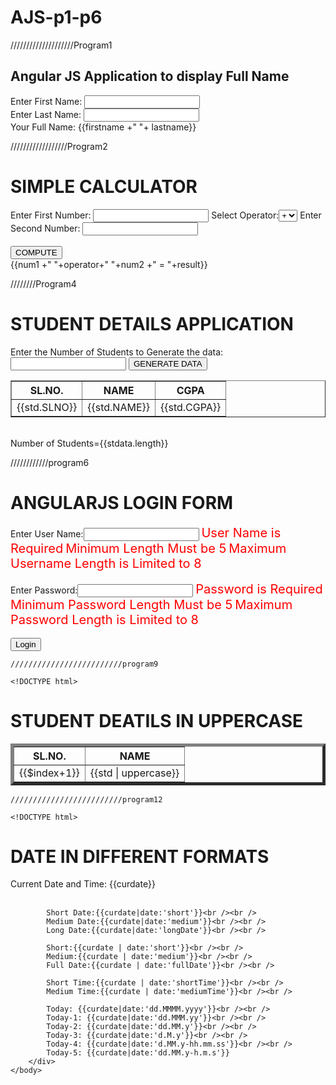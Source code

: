 # AJS-p1-p6
////////////////////Program1
<!DOCTYPE html>
<html>
    <head>
        <title>LAB1 PROGRAM</title>
<script type="text/javascript" src="https:\\ajax.googleapis.com\ajax\libs\angularjs\1.8.2\angular.min.js">
        	</script>
        	<script>
            	var app=angular.module("myApp",[]);
            	app.controller("myCntrl",function($scope){
                		$scope.firstname="Thanuja"
                		$scope.lastname="N"
           	 });
        	</script>
    </head>
    <body ng-app="myApp">
        <h2>Angular JS Application to display Full Name</h2>
        <div ng-controller="myCntrl">
            Enter First Name: <input type="text" ng-model="firstname" /><br />
            Enter Last Name: <input type="text" ng-model="lastname" /><br />
            Your Full Name: {{firstname +" "+ lastname}}
        </div>
    </body>
    </html>



//////////////////Program2

<!DOCTYPE html>
<html>
    <head>
        <title>LAB2 PROGRAM </title>
<script type="text/javascript" src="https:\\ajax.googleapis.com\ajax\libs\angularjs\1.8.2\angular.min.js">
        </script>
        <script>
            var app=angular.module("myApp",[]); 
            app.controller("myCntrl",function($scope){
                $scope.shoppingitems=['Eggs','Bread','Milk','Curd']

            $scope.additem=function(){
                if($scope.newitem && $scope.shoppingitems.indexOf($scope.newitem)==-1)
                {
                    $scope.shoppingitems.push($scope.newitem)
                    $scope.newitem=""
                }
                else
                {
                    if($scope.newitem)
                        alert("This item is already their in the Shopping List")
                    else
                        alert("Please enter an item to add")
                }
            }

            $scope.removeitem=function(){
                if($scope.shoppingitems.indexOf($scope.selectitem)==-1)
                    alert("Please select an item to remove")
                else
                {
                    var index=$scope.shoppingitems.indexOf($scope.selectitem)
                    $scope.shoppingitems.splice(index,1)
                    $scope.selectitem=""
                }
            }
            });
        </script>
    </head>
    <body ng-app="myApp"> 
        <h2>Shopping Application</h2>
        <h4>List of Shopping Items</h4>
        <div ng-controller="myCntrl">
            <ul>
                <li ng-repeat="item in shoppingitems">{{item}}</li>
            </ul>
            Enter a Item to Add:<input type="text" ng-model="newitem">
            <button ng-click="additem()">Add Item</button> <br/><br />

Select an Item to remove:<select ng-model="selectitem" ng-options="item for item in shoppingitems" ></select>
            <button ng-click="removeitem()">Remove Item</button>
        </div>
    </body>
    </html>







///////////////////program3

<!DOCTYPE html>
<html>
      <head>
        <title>LAB3 PROGRAM </title>
        <script type="text/javascript" 	src="https:\\ajax.googleapis.com\ajax\libs\angularjs\1.8.2\angular.min.js">
        </script>
        <script>
            var app=angular.module("myApp",[]); 
            app.controller("myCntrl",function($scope){
                $scope.num1=0
                $scope.num2=0
                $scope.result=0
                $scope.operator="add"

                $scope.compute=function()
   {
                    switch($scope.operator)
{
                        case 'add': $scope.result=$scope.num1+$scope.num2
                                    break
                        case 'sub': $scope.result=$scope.num1-$scope.num2
                                    break
                        case 'mul': $scope.result=$scope.num1*$scope.num2
                                    break
                        case 'div': if($scope.num2==0)
                                    alert("Divide by zero error")
                                    else
                                        $scope.result=$scope.num1/$scope.num2
                                    break
                        }
                }
            });
        </script>
    </head>
    <body ng-app="myApp"> 
        <h1>SIMPLE CALCULATOR</h1>
        <div ng-controller="myCntrl">
            Enter First Number: <input type="number" ng-model="num1">
            Select Operator:<select ng-model="operator">
                <option value="add">+</option>
                <option value="sub">-</option>
                <option value="mul">*</option>
                <option value="div">/</option>
            </select>
            Enter Second Number: <input type="number" ng-model="num2"><br/><br />
            <button ng-click="compute()">COMPUTE</button> <br />
            {{num1 +" "+operator+" "+num2 +" = "+result}}
        </div>
    </body>
    </html>





////////Program4

<!DOCTYPE html>
<html>
    <head>
        <title> LAB4 PROGRAM </title>
   <script type="text/javascript" src="https:\\ajax.googleapis.com\ajax\libs\angularjs\1.8.2\angular.min.js">
        </script>
        <script>
            var app=angular.module("myApp",[]); 
            app.controller("myCntrl",function($scope){
                $scope.num=0
                $scope.result=0
                
                $scope.factorial=function(){
                    if($scope.num==0)
                        $scope.result=1
                    else
                    {
                        $scope.fact=1
                        for(var i=$scope.num; i>=1;i--)
                            $scope.fact=$scope.fact*i
                        $scope.result=$scope.fact
                    }
                }

                $scope.square=function(){
                    $scope.result=$scope.num*$scope.num
                }
            });
        </script>
    </head>
    <body ng-app="myApp"> 
        <h1>FACTORIAL AND SQUARE APPLICATION</h1>
        <div ng-controller="myCntrl">
            Enter the Number: <input type="number" ng-model="num">
            <button ng-click="factorial()">COMPUTE FACTORIAL</button> 
            <button ng-click="square()">COMPUTE SQUARE</button> <br />
            {{result}}
        </div>
    </body>
    </html>




/////////////////proram5

<!DOCTYPE html>
<html>
    <head>
        <title>LAB5 PROGRAM</title>
        <script type="text/javascript" src="https:\\ajax.googleapis.com\ajax\libs\angularjs\1.8.2\angular.min.js">
        </script>
        <script> 
        var app=angular.module("myApp",[]); 
        app.controller("myCntrl",function($scope){
               $scope.stdata=[] 
               $scope.generatedata=function(){
                $scope.stdata=[]    
                for(var i=1;i<=$scope.num;i++)
                {        var stud={"SLNO":i,"NAME":'Student-'+i,"CGPA":(Math.random()*10).toFixed(2)}
                         $scope.stdata.push(stud)
                } 
               }   
            });        
        </script>
    </head>
    <body ng-app="myApp"> 
        <h1>STUDENT DETAILS APPLICATION</h1>
        <div ng-controller="myCntrl">
            Enter the Number of Students to Generate the data:<input type="number" ng-model="num">
            <button ng-click="generatedata()">GENERATE DATA</button><br/>
            <table border="1" ng-show="stdata.length>0">
                <tr>
                    <th>SL.NO.</th>
                    <th>NAME</th>
                    <th>CGPA</th>
                </tr>
                <tr ng-repeat="std in stdata">
                    <td>{{std.SLNO}}</td>
                    <td>{{std.NAME}}</td>
                    <td>{{std.CGPA}}</td>
                </tr>
            </table><br/>
            Number of Students={{stdata.length}}
        </div>
    </body>
    </html>







////////////program6



<!DOCTYPE html>
<html>
    <head>         <title>LAB6 PROGRAM</title>
        <script type="text/javascript" src="https:\\ajax.googleapis.com\ajax\libs\angularjs\1.8.2\angular.min.js">
        </script>
        <script> 
        var app=angular.module("myApp",[]); 
            app.controller("myCntrl",function($scope){
               $scope.tasks=[{"TITLE":"Task-1","COMPLETED":true,"EDITING":false},
                             {"TITLE":"Task-2","COMPLETED":false,"EDITING":false},
                             {"TITLE":"Task-3","COMPLETED":true,"EDITING":false}
                            ]

                $scope.addtask=function(){
                    if($scope.newtask){
                    var t={
                        'TITLE':$scope.newtask,
                        'COMPLETED':false,
                        'EDITING':false
                    }
                    $scope.tasks.push(t)
                }
                else
                    alert("Please enter the task to add")
                }

                $scope.edittask=function(task)
                {
                    task.EDITING=true
                }

                $scope.turnOffEditing=function(task)
                {
                    task.EDITING=false
                }

                $scope.deletetask=function(task)
                {
                    var index=$scope.tasks.indexOf(task)
                    $scope.tasks.splice(index,1)
                }
            });        
        </script>
    </head>
    <body ng-app="myApp"> 
        <h1>TO DO APPLICATION</h1>
        <div ng-controller="myCntrl">
            Enter the Name of the Task:<input type="text" ng-model="newtask">
            <button ng-click="addtask()">ADD TASK</button><br/>
            <ul>
                <li ng-repeat="task in tasks">
                    <input type="checkbox" ng-model="task.COMPLETED">
                    <span ng-show="!task.EDITING">{{task.TITLE}}</span>
                    <input type="text" ng-show="task.EDITING" ng-model="task.TITLE" ng-blur="turnOffEditing(task)">
                    <button ng-click="edittask(task)">EDIT</button>
                    <button ng-click="deletetask(task)">DELETE</button>
                </li>
            </ul>
        </div>
    </body>
    </html>





    /////////////////////////program7

    <!DOCTYPE html>
<html>
    <head>
        <title>LAB7 PROGRAM</title>
  <script type="text/javascript" src="https:\\ajax.googleapis.com\ajax\libs\angularjs\1.8.2\angular.min.js">
        </script>
        <script> 
        var app=angular.module("myApp",[]);             
        app.controller("myCntrl",function($scope)
        {
               $scope.users=[
{"name":"Prof. N. Thanuja","email":"thanu.anu21@gmail.com","editing":false},
                        {"name":"Prof. Anu","email":"anu22@gmail.com","editing":false},
                        {"name":"Prof. Janutha","email":"janutha@gmail.com","editing":false}]
                            
                $scope.createuser=function()
                {
                    if($scope.newusername && $scope.newuseremail)
                    {
                        var u={
                            'name':$scope.newusername,
                            'email':$scope.newuseremail,
                            'editing':false
                            }
                        $scope.users.push(u)
                        $scope.newusername=' '
                        $scope.newuseremail=' '
                    }
                    else
                        alert("Please provide the User Name and Email id")
                }

                $scope.readuser=function(user)
                {
                    user.editing=true
                }

                $scope.updateuser=function(user)
                {
                    user.editing=false 
                }

                $scope.deleteuser=function(user)
                {
                    var confirm=prompt("Are you sure you want to delete")
                    if(confirm=="Yes")
                    {
                        var index=$scope.users.indexOf(user)
                        $scope.users.splice(index,1)
                    }
                }
            });        
        </script>
    </head>
    <body ng-app="myApp"> 
        <h1>USER MANAGEMENT APPLICATION</h1>
        <div ng-controller="myCntrl">
           Enter the User Name:<input type="text" ng-model="newusername" />
           Enter the User Email:<input type="email" ng-model="newuseremail" />
           <button ng-click="createuser()">CREATE</button><br />
            <ul>
                <li ng-repeat="user in users">
<span ng-show="!user.editing">{{user.name}}</span> &nbsp;&nbsp;&nbsp;&nbsp;&nbsp;
                    <input type="text" ng-show="user.editing" ng-model="user.name" />
<span ng-show="!user.editing">{{user.email}}</span> &nbsp;&nbsp;&nbsp;&nbsp;&nbsp;
                    <input type="text" ng-show="user.editing" ng-model="user.email" />
                    <button ng-click="readuser(user)">READ</button>
                    <button ng-click="updateuser(user)">UPDATE</button>
                    <button ng-click="deleteuser(user)">DELETE</button>
                    <br />
                </li>
            </ul>
        </div>
    </body>
    </html>

    
    
    /////////////////////////program8

    <!DOCTYPE html>
<html>
    <head>
        <title>LAB8 PROGRAM</title>
        <script type="text/javascript" src="https:\\ajax.googleapis.com\ajax\libs\angularjs\1.8.2\angular.min.js">
        </script>
        <script> 
        var app=angular.module("myApp",[]);             
        app.controller("myCntrl",function($scope)
        {
               $scope.username=''
               $scope.password=''  
               $scope.noattempts=0
               $scope.login=function()
               {
                //console.log("Inside login function")
                if($scope.username=="thanuja" && $scope.password=="12345678")
                {
                    alert("Login Successful")
                }
                else{
                    $scope.noattempts++
                    if($scope.noattempts<=3)
                    {
                        alert("Incorrect username/password! Attempt No. "+$scope.noattempts)
                    }
                    else
                    {
                        document.getElementById("loginbutton").disabled=true
                    }
                }
                }
            });        
        </script>
        <style>
            .error-message{color:red; font-size:20px}
        </style>
    </head>
    <body ng-app="myApp"> 
        <h1>ANGULARJS LOGIN FORM</h1>
        <form name="loginform" ng-submit="submitform()">
            <div ng-controller="myCntrl">
                Enter User Name:<input type="text" name="username" ng-model="username" ng-minlength="5" ng-maxlength="8" required>
                <span class="error-message" ng-show="loginform.username.$error.required && loginform.username.$dirty">User Name is Required</span>
                <span class="error-message" ng-show="loginform.username.$error.minlength">Minimum Length Must be 5</span>
                <span class="error-message" ng-show="loginform.username.$error.maxlength">Maximum Username Length is Limited to 8</span><br/><br/>
                Enter Password:<input type="password" name="password" ng-model="password" ng-minlength="5" ng-maxlength="8" required>
                <span class="error-message" ng-show="loginform.password.$error.required && loginform.password.$dirty">Password is Required</span>
                <span class="error-message" ng-show="loginform.password.$error.minlength"> Minimum Password Length Must be 5</span>
                <span class="error-message" ng-show="loginform.password.$error.maxlength"> Maximum Password Length is Limited to 8</span><br/><br/>
                <button type="submit" ng-disabled="loginform.$invalid" ng-click="login()" id="loginbutton">Login</button> 
            </div>
        </form>
    </body>
</html>


    
    /////////////////////////program9

    <!DOCTYPE html>
<html>
    <head>
        <title>LAB9 PROGRAM</title>
  <script type="text/javascript" src="https:\\ajax.googleapis.com\ajax\libs\angularjs\1.8.2\angular.min.js">
        </script>
        <script> 
        var app=angular.module("myApp",[]);
        app.controller("myCntrl",function($scope)
        {
            $scope.emplist=[{'name':'Thanu','salary':50000},
                            {'name':'Arya','salary':40000},
                            {'name':'Sri','salary':80000},
                            {'name':'Chandu','salary':80000},
                            {'name':'Kumar','salary':70000},
                            {'name':'Anu','salary':60000},
                            {'name':'Pramod','salary':30000},
                            {'name':'Madhu','salary':90000},
                            {'name':'Mohan','salary':20000},
                            {'name':'Shiva','salary':100000}]

            $scope.clearfilters=function()
            {
                $scope.searchname=""
                $scope.searchsalary=""
            }
            });      
        </script>
    </head>
    <body ng-app="myApp"> 
        <h1>EMPLOYEE SEARCH APPLICATION</h1>
        <div ng-controller="myCntrl">
            Search Employee by Name:<input type="text" ng-model="searchname">
            Search Employee by Salary:<input type="number" ng-model="searchsalary">
            <button ng-click="clearfilters()">CLEAR FILTERS</button>
            <h3>List of Employees</h3>
            <table border="1">
                <tr>
                    <th>SL.NO.</th>
                    <th>EMPLOYEE NAME</th>
                    <th>SALARY</th>
                </tr>
                <tr ng-repeat="emp in emplist | filter:{name:searchname,salary:searchsalary}" >
                    <td>{{$index+1}}</td>
                    <td>{{emp.name}}</td>
                    <td>{{emp.salary}}</td>
                </tr>
            </table>
        </div>        
    </body>
</html>


    
    /////////////////////////program10

    <!DOCTYPE html>
<html>
    <head>
        <title>LAB10 PROGRAM</title>
        <script type="text/javascript" src="https:\\ajax.googleapis.com\ajax\libs\angularjs\1.8.2\angular.min.js">
        </script>
        <script> 
        var app=angular.module("myApp",[]); 
        app.controller("myCntrl",function($scope)
        {
            $scope.itemlist=['Pen','Pencil','Book','Eraser']
            $scope.add=function()
            {
                if($scope.additem)
                {
                    if($scope.itemlist.indexOf($scope.additem)==-1)
                    {
                        $scope.itemlist.push($scope.additem)
                    }
                    else
                        alert("This item is already exists in the collection")
                }
                else
                    alert("Please enter an item to add")
            }

            $scope.remove=function(item)
            {
                confirm=prompt("Are you sure you want to delete "+item)
                if(confirm=='Yes')
                {
                    var index=$scope.itemlist.indexOf(item)
                    $scope.itemlist.splice(index,1)
                }
            }
            });      
        </script>
    </head>
    <body ng-app="myApp"> 
        <h1>ITEM MANAGEMENT APPLICATION</h1>
        <div ng-controller="myCntrl">
            Enter an Item to add:<input type="text" ng-model="additem" />
            <button ng-click="add()">ADD</button>
            <h3>List of Items</h3>
            <table border="1">
                <tr>
                    <th>SL.NO.</th>
                    <th>ITEM</th>
                    <th>Remove</th>
                </tr>
                <tr ng-repeat="item in itemlist">
                    <td>{{$index+1}}</td>
                    <td>{{item}}</td>
                    <td><button ng-click="remove(item)">REMOVE</button></td>
                </tr>
            </table>
               <br/><br/>         
            Total Number of Items=<b>{{itemlist.length}}</b>
        </div>        
    </body>
</html>


    
    /////////////////////////program11

    <!DOCTYPE html>
<html>
    <head>
        <title>LAB11 PROGRAM</title>
        <script type="text/javascript" src="https:\\ajax.googleapis.com\ajax\libs\angularjs\1.8.2\angular.min.js">
        </script>
        <script> 
        var app=angular.module("myApp",[]); 
        app.controller("myCntrl",function($scope)
        {
            $scope.stud=['thanuja','chandu','mohana','arun','shiva']
        });      
        </script>
    </head>
    <body ng-app="myApp"> 
        <h1>STUDENT DEATILS IN UPPERCASE</h1>
        <div ng-controller="myCntrl">
            <table border="5">
                <tr>
                    <th>SL.NO.</th>
                    <th>NAME</th>
                </tr>
                <tr ng-repeat="std in stud">
                    <td>{{$index+1}}</td>
                    <td>{{std | uppercase}}</td>
                </tr>
            </table>
        </div>        
    </body>
</html>


    
    /////////////////////////program12

    <!DOCTYPE html>
<html>
    <head>
        <title>LAB12 PROGRAM</title>
        <script type="text/javascript" src="https:\\ajax.googleapis.com\ajax\libs\angularjs\1.8.2\angular.min.js">
        </script>
        <script> 
        var app=angular.module("myApp",[]); 
        app.controller("myCntrl",function($scope)
        {
            $scope.curdate=new Date();
        });
        </script>
    </head>
    <body ng-app="myApp"> 
        <h1>DATE IN DIFFERENT FORMATS</h1>
        <div ng-controller="myCntrl">
            Current Date and Time: {{curdate}}<br /><br />
            
            Short Date:{{curdate|date:'short'}}<br /><br />
            Medium Date:{{curdate|date:'medium'}}<br /><br />
            Long Date:{{curdate|date:'longDate'}}<br /><br />
            
            Short:{{curdate | date:'short'}}<br /><br />
            Medium:{{curdate | date:'medium'}}<br /><br />
            Full Date:{{curdate | date:'fullDate'}}<br /><br />

            Short Time:{{curdate | date:'shortTime'}}<br /><br />
            Medium Time:{{curdate | date:'mediumTime'}}<br /><br />
            
            Today: {{curdate|date:'dd.MMMM.yyyy'}}<br /><br />
            Today-1: {{curdate|date:'dd.MMM.yy'}}<br /><br />
            Today-2: {{curdate|date:'dd.MM.y'}}<br /><br />
            Today-3: {{curdate|date:'d.M.y'}}<br /><br />
            Today-4: {{curdate|date:'d.MM.y-hh.mm.ss'}}<br /><br />
            Today-5: {{curdate|date:'dd.MM.y-h.m.s'}}
        </div>        
    </body>
</html>


    
